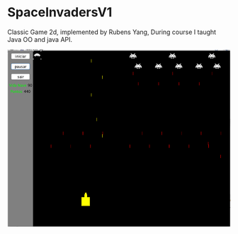 # SpaceInvadersV1
Classic Game 2d, implemented by Rubens Yang, During course I taught Java OO and java API.

<img width="600" height="400" src="screen_capture.png"/>
